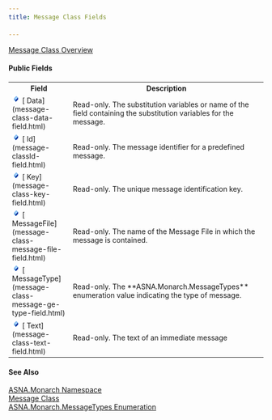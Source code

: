 ```yaml
---
title: Message Class Fields

---
```


[Message Class Overview](message-class.html) 

#### Public Fields
<table class="mytable" cellspacing="0" cellpadding="4" width="90%">
          <colgroup>
            <col width="20%" />
            <col width="70%" />
          </colgroup>
          <tr>
            <th>Field</th>
            <th>Description</th>
          </tr>
          <tr>
            <td><img class="hcp4" height="16" alt="public field" src="images/field.bmp" width="16" border="0" />
              [
            Data](message-class-data-field.html)
            </td>
            <td>Read-only.  The
          substitution variables or name of the field containing
          the substitution variables for the message.</td>
          </tr>
          <tr>
            <td><img height="16" alt="public field" src="images/field.bmp" width="16" border="0" />
              [
            Id](message-classId-field.html)
            </td>
            <td>Read-only.  The message
          identifier for a predefined message.</td>
          </tr>
          <tr>
            <td><img height="16" alt="public field" src="images/field.bmp" width="16" border="0" />
              [
            Key](message-class-key-field.html)
            </td>
            <td>Read-only.  The unique
          message identification key.</td>
          </tr>
          <tr>
            <td><img height="16" alt="public field" src="images/field.bmp" width="16" border="0" />
              [
            MessageFile](message-class-message-file-field.html)
            </td>
            <td>Read-only.  The name of
          the Message File in which the message is contained.</td>
          </tr>
          <tr>
            <td><img height="16" alt="public field" src="images/field.bmp" width="16" border="0" />
              [
            MessageType](message-class-message-ge-type-field.html)
            </td>
            <td>Read-only.  The 
 **ASNA.Monarch.MessageTypes**  enumeration
          value indicating the type of message.</td>
          </tr>
          <tr>
            <td><img height="16" alt="public field" src="images/field.bmp" width="16" border="0" />
              [
            Text](message-class-text-field.html)
            </td>
            <td>Read-only. 
          The text of an immediate message</td>
          </tr>
</table>

#### See Also
[ASNA.Monarch Namespace](monarch-namespace.html) <br /> [Message Class](message-class.html) <br />[ ASNA.Monarch.MessageTypes Enumeration](messa-ge-types-enumeration.html)
